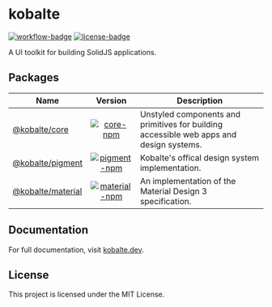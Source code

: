 # kobalte

[![workflow-badge]](https://github.com/fabien-ml/kobalte/actions/workflows/ci.yaml) [![license-badge]](https://github.com/fabien-ml/kobalte#license)

[workflow-badge]: https://img.shields.io/github/workflow/status/fabien-ml/kobalte/CI
[license-badge]: https://img.shields.io/github/license/fabien-ml/kobalte

A UI toolkit for building SolidJS applications.

## Packages

| Name                                    |                              Version                               | Description                                                                             |
| --------------------------------------- | :----------------------------------------------------------------: | --------------------------------------------------------------------------------------- |
| [@kobalte/core](/packages/core)         |     [![core-npm]](https://www.npmjs.com/package/@kobalte/core)     | Unstyled components and primitives for building accessible web apps and design systems. |
| [@kobalte/pigment](/packages/pigment)   |  [![pigment-npm]](https://www.npmjs.com/package/@kobalte/pigment)  | Kobalte's offical design system implementation.                                         |
| [@kobalte/material](/packages/material) | [![material-npm]](https://www.npmjs.com/package/@kobalte/material) | An implementation of the Material Design 3 specification.                               |

[core-npm]: https://img.shields.io/npm/v/@kobalte/core
[pigment-npm]: https://img.shields.io/npm/v/@kobalte/pigment
[material-npm]: https://img.shields.io/npm/v/@kobalte/material

## Documentation

For full documentation, visit [kobalte.dev](https://kobalte.dev/).

## License

This project is licensed under the MIT License.
